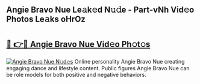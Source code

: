## Angie Bravo Nue Le𝚊k𝚎d N𝚞𝚍e - Part-vNh Vid𝚎o Photos Le𝚊ks oHrOz

# <h2><a href="http://fb7p7dw.evod.top/?m=Angie+Bravo+Nue">🔗 👉🔴 Angie Bravo Nue Vid𝚎o Ph𝚘t𝚘s</a></h2>

[![Angie Bravo Nue N𝚞d𝚎s](https://i.imgur.com/8V9OHl7.gif)](http://fb7p7dw.evod.top/?m=Angie+Bravo+Nue)
Online personality Angie Bravo Nue creating engaging dance and lifestyle content. Public figures Angie Bravo Nue can be role models for both positive and negative behaviors. 
